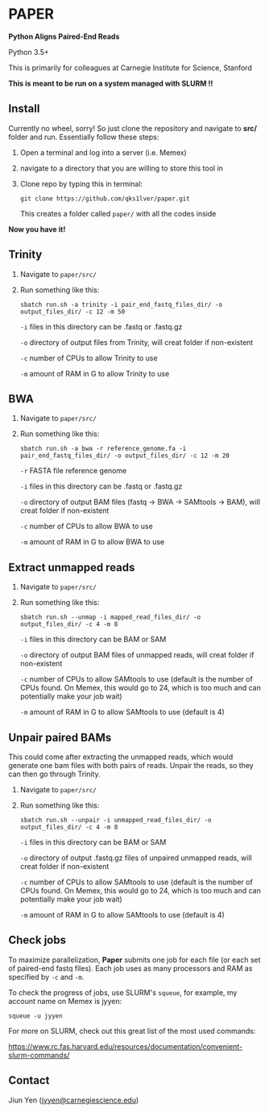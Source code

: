 # PAPER
**Python Aligns Paired-End Reads**

Python 3.5+

This is primarily for colleagues at Carnegie Institute for Science, Stanford

**This is meant to be run on a system managed with SLURM !!**

## Install
Currently no wheel, sorry! So just clone the repository and navigate to **src/** folder and run.
Essentially follow these steps:
1. Open a terminal and log into a server (i.e. Memex)
2. navigate to a directory that you are willing to store this tool in
3. Clone repo by typing this in terminal:

    ```git clone https://github.com/qks1lver/paper.git```
    
    This creates a folder called ```paper/``` with all the codes inside

**Now you have it!**

## Trinity
1. Navigate to ```paper/src/```
2. Run something like this:

    ```sbatch run.sh -a trinity -i pair_end_fastq_files_dir/ -o output_files_dir/ -c 12 -m 50```
    
    ```-i``` files in this directory can be .fastq or .fastq.gz
    
    ```-o``` directory of output files from Trinity, will creat folder if non-existent
    
    ```-c``` number of CPUs to allow Trinity to use
    
    ```-m``` amount of RAM in G to allow Trinity to use

## BWA
1. Navigate to ```paper/src/```
2. Run something like this:

    ```sbatch run.sh -a bwa -r reference_genome.fa -i pair_end_fastq_files_dir/ -o output_files_dir/ -c 12 -m 20```
    
    ```-r``` FASTA file reference genome
    
    ```-i``` files in this directory can be .fastq or .fastq.gz
    
    ```-o``` directory of output BAM files (fastq -> BWA -> SAMtools -> BAM), will creat folder if non-existent
    
    ```-c``` number of CPUs to allow BWA to use
    
    ```-m``` amount of RAM in G to allow BWA to use

## Extract unmapped reads
1. Navigate to ```paper/src/```
2. Run something like this:

    ```sbatch run.sh --unmap -i mapped_read_files_dir/ -o output_files_dir/ -c 4 -m 8```

    ```-i``` files in this directory can be BAM or SAM
    
    ```-o``` directory of output BAM files of unmapped reads, will creat folder if non-existent
    
    ```-c``` number of CPUs to allow SAMtools to use (default is the number of CPUs found.
    On Memex, this would go to 24, which is too much and can potentially make your job wait)
    
    ```-m``` amount of RAM in G to allow SAMtools to use (default is 4)

## Unpair paired BAMs
This could come after extracting the unmapped reads, which would generate one bam files with
both pairs of reads. Unpair the reads, so they can then go through Trinity.
1. Navigate to ```paper/src/```
2. Run something like this:

    ```sbatch run.sh --unpair -i unmapped_read_files_dir/ -o output_files_dir/ -c 4 -m 8```

    ```-i``` files in this directory can be BAM or SAM
    
    ```-o``` directory of output .fastq.gz files of unpaired unmapped reads, will creat folder if non-existent
    
    ```-c``` number of CPUs to allow SAMtools to use (default is the number of CPUs found.
    On Memex, this would go to 24, which is too much and can potentially make your job wait)
    
    ```-m``` amount of RAM in G to allow SAMtools to use (default is 4)

## Check jobs
To maximize parallelization, **Paper** submits one job for each file (or each set of paired-end fastq files).
Each job uses as many processors and RAM as specified by ```-c``` and ```-m```.

To check the progress of jobs, use SLURM's ```squeue```, for example, my account name on Memex is jyyen:

```squeue -u jyyen```

For more on SLURM, check out this great list of the most used commands:

https://www.rc.fas.harvard.edu/resources/documentation/convenient-slurm-commands/

## Contact
Jiun Yen (jyyen@carnegiescience.edu)
